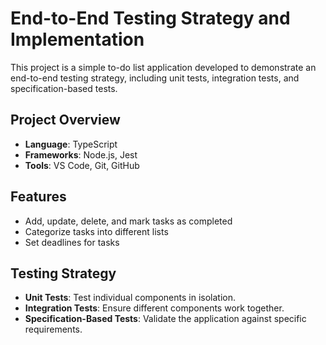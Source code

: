 # End-to-End Testing Strategy and Implementation

This project is a simple to-do list application developed to demonstrate an end-to-end testing strategy, including unit tests, integration tests, and specification-based tests.

## Project Overview

- **Language**: TypeScript
- **Frameworks**: Node.js, Jest
- **Tools**: VS Code, Git, GitHub

## Features

- Add, update, delete, and mark tasks as completed
- Categorize tasks into different lists
- Set deadlines for tasks

## Testing Strategy

- **Unit Tests**: Test individual components in isolation.
- **Integration Tests**: Ensure different components work together.
- **Specification-Based Tests**: Validate the application against specific requirements.
